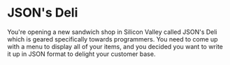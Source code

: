 # JSON's Deli

You're opening a new sandwich shop in Silicon Valley called JSON's Deli which is geared specifically towards programmers. You need to come up with a menu to display all of your items, and you decided you want to write it up in JSON format to delight your customer base.

